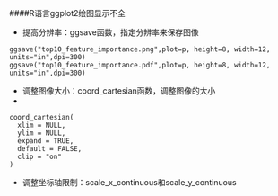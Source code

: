 
####R语言ggplot2绘图显示不全

- 提高分辨率：ggsave函数，指定分辨率来保存图像

 ```
 ggsave("top10_feature_importance.png",plot=p, height=8, width=12, units="in",dpi=300)
 ggsave("top10_feature_importance.pdf",plot=p, height=8, width=12, units="in",dpi=300)
 ```
 
- 调整图像大小：coord_cartesian函数，调整图像的大小
- 
```
coord_cartesian(
  xlim = NULL,
  ylim = NULL,
  expand = TRUE,
  default = FALSE,
  clip = "on"
)
```

- 调整坐标轴限制：scale_x_continuous和scale_y_continuous


